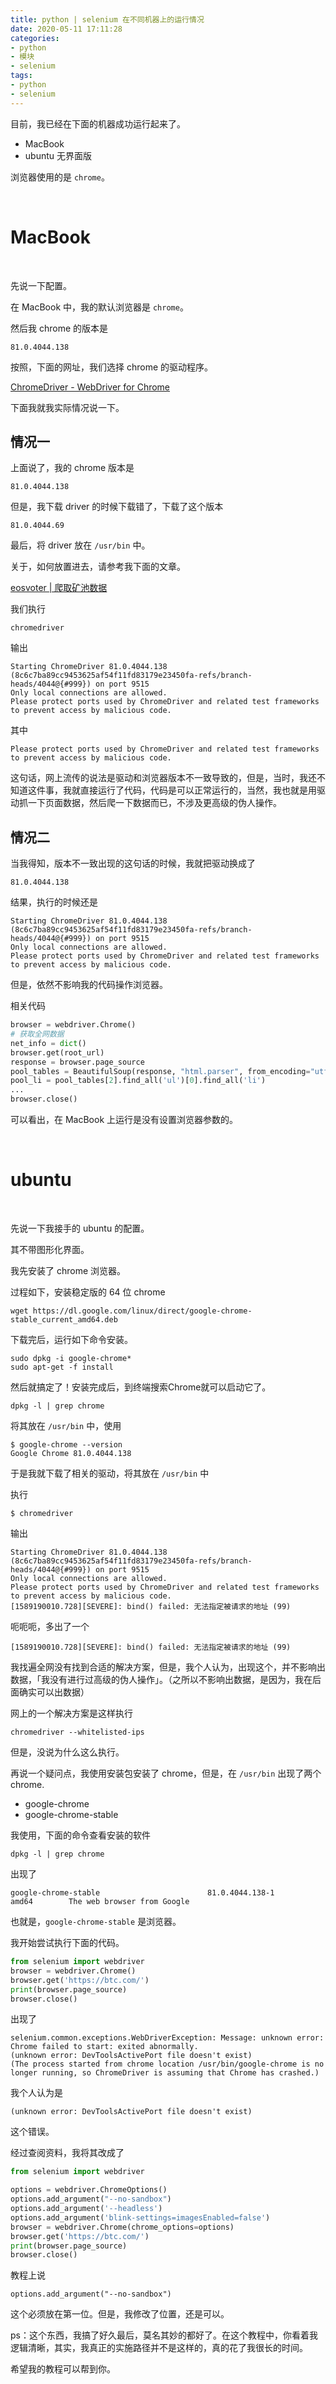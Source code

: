 ```yaml
---
title: python | selenium 在不同机器上的运行情况
date: 2020-05-11 17:11:28
categories:
- python
- 模块
- selenium
tags:
- python
- selenium
---
```

目前，我已经在下面的机器成功运行起来了。

- MacBook
- ubuntu 无界面版

浏览器使用的是 `chrome`。

<!-- more -->

<br/>

# MacBook

<br/>

先说一下配置。

在 MacBook 中，我的默认浏览器是 `chrome`。

然后我 chrome 的版本是

	81.0.4044.138

按照，下面的网址，我们选择 chrome 的驱动程序。

[ChromeDriver - WebDriver for Chrome](https://sites.google.com/a/chromium.org/chromedriver/downloads)

下面我就我实际情况说一下。

## 情况一

上面说了，我的 chrome 版本是

	81.0.4044.138

但是，我下载 driver 的时候下载错了，下载了这个版本

	81.0.4044.69

最后，将 driver 放在 `/usr/bin` 中。

关于，如何放置进去，请参考我下面的文章。

[eosvoter | 爬取矿池数据](https://benpaodewoniu.github.io/2020/05/08/eosvoter14/)

我们执行

	chromedriver

输出

	Starting ChromeDriver 81.0.4044.138 (8c6c7ba89cc9453625af54f11fd83179e23450fa-refs/branch-heads/4044@{#999}) on port 9515
	Only local connections are allowed.
	Please protect ports used by ChromeDriver and related test frameworks to prevent access by malicious code.

其中

	Please protect ports used by ChromeDriver and related test frameworks to prevent access by malicious code.

这句话，网上流传的说法是驱动和浏览器版本不一致导致的，但是，当时，我还不知道这件事，我就直接运行了代码，代码是可以正常运行的，当然，我也就是用驱动抓一下页面数据，然后爬一下数据而已，不涉及更高级的伪人操作。

## 情况二

当我得知，版本不一致出现的这句话的时候，我就把驱动换成了

	81.0.4044.138

结果，执行的时候还是

	Starting ChromeDriver 81.0.4044.138 (8c6c7ba89cc9453625af54f11fd83179e23450fa-refs/branch-heads/4044@{#999}) on port 9515
	Only local connections are allowed.
	Please protect ports used by ChromeDriver and related test frameworks to prevent access by malicious code.

但是，依然不影响我的代码操作浏览器。

相关代码

```python
browser = webdriver.Chrome()
# 获取全网数据
net_info = dict()
browser.get(root_url)
response = browser.page_source
pool_tables = BeautifulSoup(response, "html.parser", from_encoding="utf-8").find_all('div', class_="panel-body")
pool_li = pool_tables[2].find_all('ul')[0].find_all('li')
...
browser.close()
```

可以看出，在 MacBook 上运行是没有设置浏览器参数的。

<br/>

# ubuntu

<br/>

先说一下我接手的 ubuntu 的配置。

其不带图形化界面。

我先安装了 chrome 浏览器。

过程如下，安装稳定版的 64 位 chrome

	wget https://dl.google.com/linux/direct/google-chrome-stable_current_amd64.deb

下载完后，运行如下命令安装。

	sudo dpkg -i google-chrome*
	sudo apt-get -f install

然后就搞定了！安装完成后，到终端搜索Chrome就可以启动它了。

	dpkg -l | grep chrome

将其放在 `/usr/bin` 中，使用

	$ google-chrome --version
	Google Chrome 81.0.4044.138 

于是我就下载了相关的驱动，将其放在 `/usr/bin` 中

执行

	$ chromedriver

输出

	Starting ChromeDriver 81.0.4044.138 (8c6c7ba89cc9453625af54f11fd83179e23450fa-refs/branch-heads/4044@{#999}) on port 9515
	Only local connections are allowed.
	Please protect ports used by ChromeDriver and related test frameworks to prevent access by malicious code.
	[1589190010.728][SEVERE]: bind() failed: 无法指定被请求的地址 (99)

呃呃呃，多出了一个

	[1589190010.728][SEVERE]: bind() failed: 无法指定被请求的地址 (99)

我找遍全网没有找到合适的解决方案，但是，我个人认为，出现这个，并不影响出数据，「我没有进行过高级的伪人操作」。（之所以不影响出数据，是因为，我在后面确实可以出数据）

网上的一个解决方案是这样执行

	chromedriver --whitelisted-ips

但是，没说为什么这么执行。

再说一个疑问点，我使用安装包安装了 chrome，但是，在 `/usr/bin` 出现了两个 chrome.

- google-chrome
- google-chrome-stable

我使用，下面的命令查看安装的软件

	dpkg -l | grep chrome

出现了

	google-chrome-stable                        81.0.4044.138-1                              amd64        The web browser from Google

也就是，`google-chrome-stable` 是浏览器。

我开始尝试执行下面的代码。

```python
from selenium import webdriver
browser = webdriver.Chrome()
browser.get('https://btc.com/')
print(browser.page_source)
browser.close()
```

出现了

	selenium.common.exceptions.WebDriverException: Message: unknown error: Chrome failed to start: exited abnormally.
	(unknown error: DevToolsActivePort file doesn't exist)
	(The process started from chrome location /usr/bin/google-chrome is no longer running, so ChromeDriver is assuming that Chrome has crashed.)

我个人认为是

	(unknown error: DevToolsActivePort file doesn't exist)

这个错误。

经过查阅资料，我将其改成了

```python
from selenium import webdriver

options = webdriver.ChromeOptions()
options.add_argument("--no-sandbox")
options.add_argument('--headless')
options.add_argument('blink-settings=imagesEnabled=false')
browser = webdriver.Chrome(chrome_options=options)
browser.get('https://btc.com/')
print(browser.page_source)
browser.close()
```

教程上说

	options.add_argument("--no-sandbox")

这个必须放在第一位。但是，我修改了位置，还是可以。

ps：这个东西，我搞了好久最后，莫名其妙的都好了。在这个教程中，你看着我逻辑清晰，其实，我真正的实施路径并不是这样的，真的花了我很长的时间。

希望我的教程可以帮到你。

